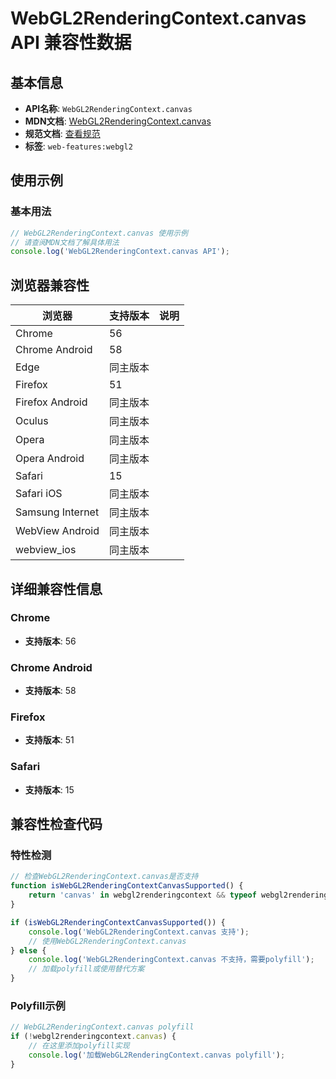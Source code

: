 # WebGL2RenderingContext.canvas API 兼容性数据

## 基本信息

- **API名称**: `WebGL2RenderingContext.canvas`
- **MDN文档**: [WebGL2RenderingContext.canvas](https://developer.mozilla.org/docs/Web/API/WebGLRenderingContext/canvas)
- **规范文档**: [查看规范](https://registry.khronos.org/webgl/specs/latest/1.0/#DOM-WebGLRenderingContext-canvas)
- **标签**: `web-features:webgl2`

## 使用示例

### 基本用法

```javascript
// WebGL2RenderingContext.canvas 使用示例
// 请查阅MDN文档了解具体用法
console.log('WebGL2RenderingContext.canvas API');
```

## 浏览器兼容性

| 浏览器 | 支持版本 | 说明 |
|--------|----------|------|
| Chrome | 56 |  |
| Chrome Android | 58 |  |
| Edge | 同主版本 |  |
| Firefox | 51 |  |
| Firefox Android | 同主版本 |  |
| Oculus | 同主版本 |  |
| Opera | 同主版本 |  |
| Opera Android | 同主版本 |  |
| Safari | 15 |  |
| Safari iOS | 同主版本 |  |
| Samsung Internet | 同主版本 |  |
| WebView Android | 同主版本 |  |
| webview_ios | 同主版本 |  |

## 详细兼容性信息

### Chrome

- **支持版本**: 56

### Chrome Android

- **支持版本**: 58

### Firefox

- **支持版本**: 51

### Safari

- **支持版本**: 15

## 兼容性检查代码

### 特性检测

```javascript
// 检查WebGL2RenderingContext.canvas是否支持
function isWebGL2RenderingContextCanvasSupported() {
    return 'canvas' in webgl2renderingcontext && typeof webgl2renderingcontext.canvas === 'function';
}

if (isWebGL2RenderingContextCanvasSupported()) {
    console.log('WebGL2RenderingContext.canvas 支持');
    // 使用WebGL2RenderingContext.canvas
} else {
    console.log('WebGL2RenderingContext.canvas 不支持，需要polyfill');
    // 加载polyfill或使用替代方案
}
```

### Polyfill示例

```javascript
// WebGL2RenderingContext.canvas polyfill
if (!webgl2renderingcontext.canvas) {
    // 在这里添加polyfill实现
    console.log('加载WebGL2RenderingContext.canvas polyfill');
}
```

